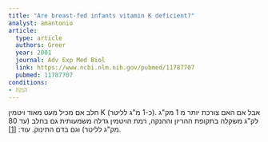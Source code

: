 ```yaml
---
title: "Are breast-fed infants vitamin K deficient?"
analyst: amantonio
article:
  type: article
  authors: Greer
  year: 2001
  journal: Adv Exp Med Biol
  link: https://www.ncbi.nlm.nih.gov/pubmed/11787707
  pubmed: 11787707
conditions:
- הנקה
---
```


חלב אם מכיל מעט מאוד ויטמין K (כ-1 מ"ג לליטר). אבל אם האם צורכת יותר מ 1 מק"ג לק"ג משקלה בתקופת ההריון וההנקה, רמת הויטמין גדלה משמעותית גם בחלב (עד 80 מק"ג לליטר) וגם בדם התינוק. עוד: [[1]](https://www.ncbi.nlm.nih.gov/pubmed/8989344).

